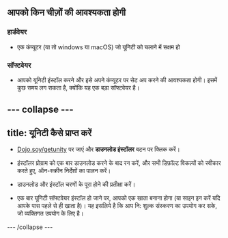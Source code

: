 ## आपको किन चीज़ों की आवश्यकता होगी

### हार्डवेयर

+ एक कंप्यूटर (या तो windows या macOS) जो यूनिटी को चलाने में सक्षम हो

### सॉफ्टवेयर

+ आपको यूनिटी इंस्टॉल करने और इसे अपने कंप्यूटर पर सेट अप करने की आवश्यकता होगी। इसमें कुछ समय लग सकता है, क्योंकि यह एक बड़ा सॉफ्टवेयर है।

--- collapse ---
---
title: यूनिटी कैसे प्राप्त करें
---

+ [Dojo.soy/getunity](http://dojo.soy/getunity) पर जाएं और **डाउनलोड इंस्टॉलर** बटन पर क्लिक करें।

+ इंस्टॉलर प्रोग्राम को एक बार डाउनलोड करने के बाद रन करें, और सभी डिफ़ॉल्ट विकल्पों को स्वीकार करते हुए, ऑन-स्क्रीन निर्देशों का पालन करें।

+ डाउनलोड और इंस्टॉल चरणों के पूरा होने की प्रतीक्षा करें।

+ एक बार यूनिटी सॉफ्टवेयर इंस्टॉल हो जाने पर, आपको एक खाता बनाना होगा (या साइन इन करें यदि आपके पास पहले से ही खाता है)। यह इसलिये है कि आप नि: शुल्क संस्करण का उपयोग कर सके, जो व्यक्तिगत उपयोग के लिए है।

--- /collapse ---